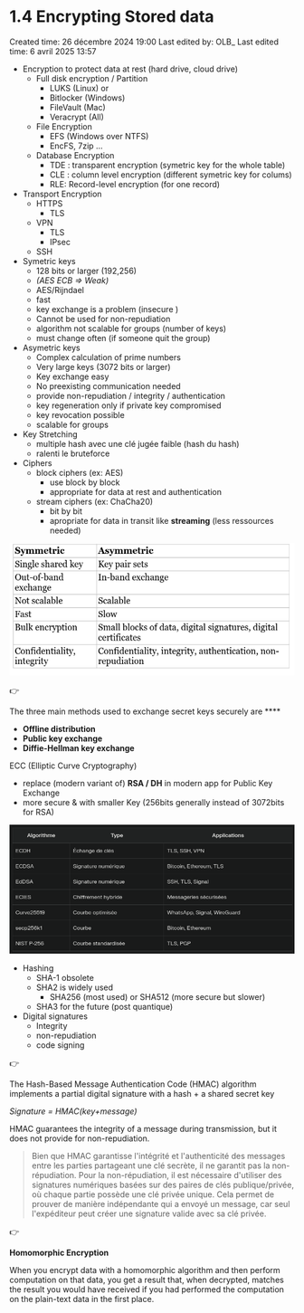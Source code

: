 # 1.4 Encrypting Stored data

Created time: 26 décembre 2024 19:00
Last edited by: OLB_
Last edited time: 6 avril 2025 13:57

- Encryption to protect data at rest (hard drive, cloud drive)
    - Full disk encryption / Partition
        - LUKS (Linux) or
        - Bitlocker (Windows)
        - FileVault (Mac)
        - Veracrypt (All)
    - File Encryption
        - EFS (Windows over NTFS)
        - EncFS, 7zip …
    - Database Encryption
        - TDE : transparent encryption (symetric key for the whole table)
        - CLE : column level encryption (different symetric key for colums)
        - RLE: Record-level encryption (for one record)
- Transport Encryption
    - HTTPS
        - TLS
    - VPN
        - TLS
        - IPsec
    - SSH
- Symetric keys
    - 128 bits or larger (192,256)
    - *(AES ECB ⇒ Weak)*
    - AES/Rijndael
    - fast
    - key exchange is a problem (insecure )
    - Cannot be used for non-repudiation
    - algorithm not scalable for groups (number of keys)
    - must change often (if someone quit the group)
- Asymetric keys
    - Complex calculation of prime numbers
    - Very large keys (3072 bits or larger)
    - Key exchange easy
    - No preexisting communication needed
    - provide non-repudiation / integrity / authentication
    - key regeneration only if private key compromised
    - key revocation possible
    - scalable for groups
- Key Stretching
    - multiple hash avec une clé jugée faible (hash du hash)
    - ralenti le bruteforce
- Ciphers
    - block ciphers (ex: AES)
        - use block by block
        - appropriate for data at rest and authentication
    - stream ciphers (ex: ChaCha20)
        - bit by bit
        - apropriate for data in transit like **streaming** (less ressources needed)

![image.png](image%2011.png)

<aside>
👉

The three main methods used to exchange secret keys
securely are ****

- **Offline distribution**
- **Public key exchange**
- **Diffie-Hellman key exchange**
</aside>

ECC (Elliptic Curve Cryptography)

- replace (modern variant of)  **RSA / DH** in modern app for Public Key Exchange
- more secure & with smaller Key (256bits generally instead of 3072bits for RSA)

![image.png](image%2012.png)

- Hashing
    - SHA-1 obsolete
    - SHA2 is widely used
        - SHA256 (most used) or SHA512 (more secure but slower)
    - SHA3 for the future (post quantique)
- Digital signatures
    - Integrity
    - non-repudiation
    - code signing

<aside>
👉

The Hash-Based Message Authentication Code (HMAC) algorithm
implements a partial digital signature with a hash + a shared secret key

*Signature = HMAC(key+message)*

HMAC guarantees the integrity of a message during transmission, but it does not provide for non-repudiation. 

> Bien que HMAC garantisse l'intégrité et l'authenticité des messages entre les parties partageant une clé secrète, il ne garantit pas la non-répudiation. Pour la non-répudiation, il est nécessaire d'utiliser des signatures numériques basées sur des paires de clés publique/privée, où chaque partie possède une clé privée unique. Cela permet de prouver de manière indépendante qui a envoyé un message, car seul l'expéditeur peut créer une signature valide avec sa clé privée.
> 
</aside>

<aside>
👉

**Homomorphic Encryption**

When you encrypt data with a homomorphic algorithm and then perform computation on that data, you get a result that, when decrypted, matches the result you would have received if you had performed the computation on the plain-text data in the first place.

</aside>